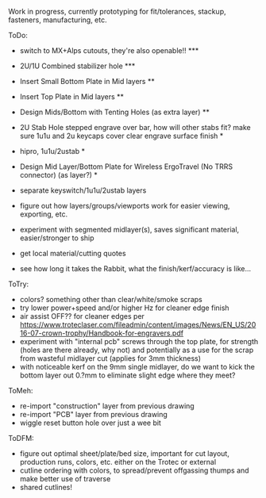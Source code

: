 Work in progress, currently prototyping for fit/tolerances, stackup, fasteners, manufacturing, etc.

ToDo:
- switch to MX+Alps cutouts, they're also openable!!  ***
- 2U/1U Combined stabilizer hole  ***
- Insert Small Bottom Plate in Mid layers **
- Insert Top Plate in Mid layers  **
- Design Mids/Bottom with Tenting Holes (as extra layer) **
- 2U Stab Hole stepped engrave over bar, how will other stabs fit? make sure 1u1u and 2u keycaps cover clear engrave surface finish  *
- hipro, 1u1u/2ustab *  
- Design Mid Layer/Bottom Plate for Wireless ErgoTravel (No TRRS connector) (as layer?) *
- separate keyswitch/1u1u/2ustab layers
- figure out how layers/groups/viewports work for easier viewing, exporting, etc.
- experiment with segmented midlayer(s), saves significant material, easier/stronger to ship
- get local material/cutting quotes

- see how long it takes the Rabbit, what the finish/kerf/accuracy is like...

ToTry:
- colors? something other than clear/white/smoke scraps
- try lower power+speed and/or higher Hz for cleaner edge finish
- air assist OFF?? for cleaner edges per https://www.troteclaser.com/fileadmin/content/images/News/EN_US/2016-07-crown-trophy/Handbook-for-engravers.pdf
- experiment with "internal pcb" screws through the top plate, for strength (holes are there already, why not) and potentially as a use for the scrap from wasteful midlayer cut (applies for 3mm thickness)
- with noticeable kerf on the 9mm single midlayer, do we want to kick the bottom layer out 0.?mm to eliminate slight edge where they meet?

ToMeh:
- re-import "construction" layer from previous drawing
- re-import "PCB" layer from previous drawing
- wiggle reset button hole over just a wee bit

ToDFM:
- figure out optimal sheet/plate/bed size, important for cut layout, production runs, colors, etc. either on the Trotec or external
- cutline ordering with colors, to spread/prevent offgassing thumps and make better use of traverse
- shared cutlines!
